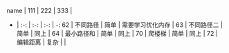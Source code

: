 name | 111 | 222 | 333 |
- | :-: | :-: | :-: | -:
62 | 不同路径 | 简单 | 需要学习优化内存 |
63 | 不同路径二 | 简单 | 同上 |
64 | 最小路径和 | 简单 | 同上 |
70 | 爬楼梯 | 简单 | 同上 |
72 | 编辑距离 | 复杂 | |
